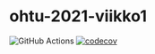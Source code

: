 # ohtu-2021-viikko1

![GitHub Actions](https://github.com/vulpecula78/ohtu-2021-viikko1/workflows/CI/badge.svg)
[![codecov](https://codecov.io/gh/vulpecula78/ohtu-2021-viikko1/branch/main/graph/badge.svg?token=YE562LHE9J)](https://codecov.io/gh/vulpecula78/ohtu-2021-viikko1)
